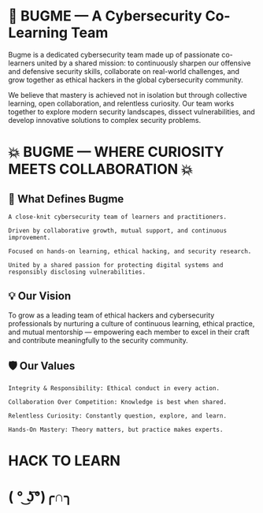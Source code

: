 # 🐞 **BUGME** — A Cybersecurity Co-Learning Team

Bugme is a dedicated cybersecurity team made up of passionate co-learners united by a shared mission: to continuously sharpen our offensive and defensive security skills, collaborate on real-world challenges, and grow together as ethical hackers in the global cybersecurity community.

We believe that mastery is achieved not in isolation but through collective learning, open collaboration, and relentless curiosity. Our team works together to explore modern security landscapes, dissect vulnerabilities, and develop innovative solutions to complex security problems.

  # **💥 BUGME — WHERE CURIOSITY MEETS COLLABORATION 💥**                                      


## 🎯 What Defines Bugme

    A close-knit cybersecurity team of learners and practitioners.

    Driven by collaborative growth, mutual support, and continuous improvement.

    Focused on hands-on learning, ethical hacking, and security research.

    United by a shared passion for protecting digital systems and responsibly disclosing vulnerabilities.

## 💡 Our Vision

To grow as a leading team of ethical hackers and cybersecurity professionals by nurturing a culture of continuous learning, ethical practice, and mutual mentorship — empowering each member to excel in their craft and contribute meaningfully to the security community.

## 🛡️ Our Values

    Integrity & Responsibility: Ethical conduct in every action.

    Collaboration Over Competition: Knowledge is best when shared.

    Relentless Curiosity: Constantly question, explore, and learn.

    Hands-On Mastery: Theory matters, but practice makes experts.

# HACK TO LEARN

#  ( ° ͜ʖ͡°)╭∩╮
 
